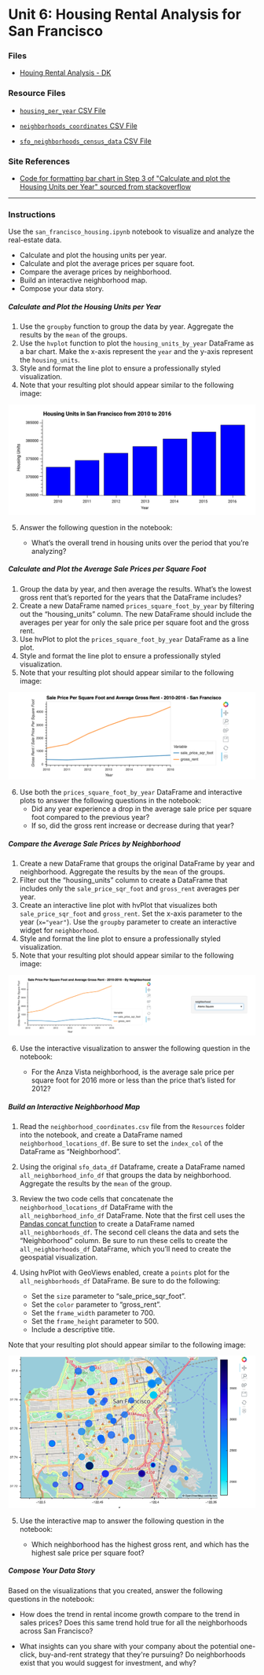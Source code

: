 # Unit 6: Housing Rental Analysis for San Francisco

### Files

* [Houing Rental Analysis - DK](Starter_Code/san_francisco_housing_DK.ipynb)

### Resource Files

* [`housing_per_year` CSV File](Starter_Code/Resources/housing_per_year.csv)

* [`neighborhoods_coordinates` CSV File](Starter_Code/Resources/neighborhoods_coordinates.csv)

* [`sfo_neighborhoods_census_data` CSV File](Starter_Code/Resources/sfo_neighborhoods_census_data.csv)

### Site References

* [Code for formatting bar chart in Step 3 of "Calculate and plot the Housing Units per Year" sourced from stackoverflow](https://stackoverflow.com/questions/64338294/how-to-disable-scientific-notation-in-hvplot-plots)

---

### Instructions

Use the `san_francisco_housing.ipynb` notebook to visualize and analyze the real-estate data.
* Calculate and plot the housing units per year.
* Calculate and plot the average prices per square foot.
* Compare the average prices by neighborhood.
* Build an interactive neighborhood map.
* Compose your data story.

##### Calculate and Plot the Housing Units per Year

1. Use the `groupby` function to group the data by year. Aggregate the results by the `mean` of the groups.
2. Use the `hvplot` function to plot the `housing_units_by_year` DataFrame as a bar chart. Make the x-axis represent the `year` and the y-axis represent the `housing_units`.
3. Style and format the line plot to ensure a professionally styled visualization.
4. Note that your resulting plot should appear similar to the following image:

![A screenshot depicts an example of the resulting bar chart.](Images/6-4-zoomed-housing-units-by-year.png)

5. Answer the following question in the notebook:

    * What’s the overall trend in housing units over the period that you’re analyzing?

##### Calculate and Plot the Average Sale Prices per Square Foot
1. Group the data by year, and then average the results. What’s the lowest gross rent that’s reported for the years that the DataFrame includes?
2. Create a new DataFrame named `prices_square_foot_by_year` by filtering out the “housing_units” column. The new DataFrame should include the averages per year for only the sale price per square foot and the gross rent.
3. Use hvPlot to plot the `prices_square_foot_by_year` DataFrame as a line plot.
4. Style and format the line plot to ensure a professionally styled visualization.
5. Note that your resulting plot should appear similar to the following image:

![A screenshot depicts an example of the resulting plot.](Images/6-4-avg-sale-px-sq-foot-gross-rent.png)

6. Use both the `prices_square_foot_by_year` DataFrame and interactive plots to answer the following questions in the notebook:
    * Did any year experience a drop in the average sale price per square foot compared to the previous year?
    * If so, did the gross rent increase or decrease during that year?

##### Compare the Average Sale Prices by Neighborhood
1. Create a new DataFrame that groups the original DataFrame by year and neighborhood. Aggregate the results by the `mean` of the groups.
2. Filter out the “housing_units” column to create a DataFrame that includes only the `sale_price_sqr_foot` and `gross_rent` averages per year.
3. Create an interactive line plot with hvPlot that visualizes both `sale_price_sqr_foot` and `gross_rent`. Set the x-axis parameter to the year (`x="year"`). Use the `groupby` parameter to create an interactive widget for `neighborhood`.
4. Style and format the line plot to ensure a professionally styled visualization.
5. Note that your resulting plot should appear similar to the following image:

![A screenshot depicts an example of the resulting plot.](Images/6-4-pricing-info-by-neighborhood.png)

6. Use the interactive visualization to answer the following question in the notebook:

    * For the Anza Vista neighborhood, is the average sale price per square foot for 2016 more or less than the price that’s listed for 2012?

##### Build an Interactive Neighborhood Map

1. Read the `neighborhood_coordinates.csv` file from the `Resources` folder into the notebook, and create a DataFrame named `neighborhood_locations_df`. Be sure to set the `index_col` of the DataFrame as “Neighborhood”.
2. Using the original `sfo_data_df` Dataframe, create a DataFrame named `all_neighborhood_info_df` that groups the data by neighborhood. Aggregate the results by the `mean` of the group.
3. Review the two code cells that concatenate the `neighborhood_locations_df` DataFrame with the `all_neighborhood_info_df` DataFrame. Note that the first cell uses the [Pandas concat function](https://pandas.pydata.org/pandas-docs/stable/reference/api/pandas.concat.html) to create a DataFrame named `all_neighborhoods_df`. The second cell cleans the data and sets the “Neighborhood” column. Be sure to run these cells to create the `all_neighborhoods_df` DataFrame, which you’ll need to create the geospatial visualization.

4. Using hvPlot with GeoViews enabled, create a `points` plot for the `all_neighborhoods_df` DataFrame. Be sure to do the following:
    * Set the `size` parameter to “sale_price_sqr_foot”.
    * Set the `color` parameter to “gross_rent”.
    * Set the `frame_width` parameter to 700.
    * Set the `frame_height` parameter to 500.
    * Include a descriptive title.

Note that your resulting plot should appear similar to the following image:

![A screenshot depicts an example of a scatter plot created with hvPlot and GeoViews.](Images/6-4-geoviews-plot.png)

5. Use the interactive map to answer the following question in the notebook:

    * Which neighborhood has the highest gross rent, and which has the highest sale price per square foot?

##### Compose Your Data Story

Based on the visualizations that you created, answer the following questions in the notebook:

* How does the trend in rental income growth compare to the trend in sales prices? Does this same trend hold true for all the neighborhoods across San Francisco?

* What insights can you share with your company about the potential one-click, buy-and-rent strategy that they're pursuing? Do neighborhoods exist that you would suggest for investment, and why?